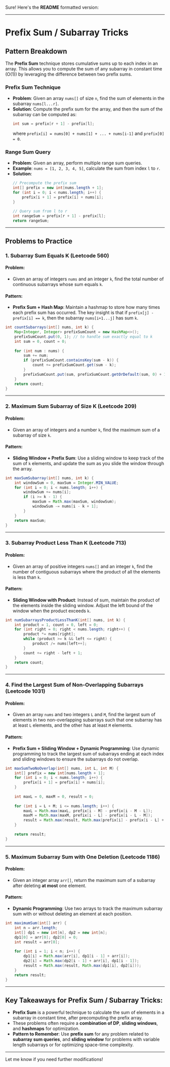 Sure! Here's the **README** formatted version:

---

# Prefix Sum / Subarray Tricks

## Pattern Breakdown

The **Prefix Sum** technique stores cumulative sums up to each index in an array. This allows you to compute the sum of any subarray in constant time (O(1)) by leveraging the difference between two prefix sums.

### Prefix Sum Technique

- **Problem**: Given an array `nums[]` of size `n`, find the sum of elements in the subarray `nums[l...r]`.
- **Solution**: Compute the prefix sum for the array, and then the sum of the subarray can be computed as:
  ```java
  int sum = prefix[r + 1] - prefix[l];
  ```
  where `prefix[i] = nums[0] + nums[1] + ... + nums[i-1]` and `prefix[0] = 0`.

### Range Sum Query
- **Problem**: Given an array, perform multiple range sum queries.
- **Example**: `nums = [1, 2, 3, 4, 5]`, calculate the sum from index `l` to `r`.
- **Solution**:
  ```java
  // Precompute the prefix sum
  int[] prefix = new int[nums.length + 1];
  for (int i = 0; i < nums.length; i++) {
      prefix[i + 1] = prefix[i] + nums[i];
  }

  // Query sum from l to r
  int rangeSum = prefix[r + 1] - prefix[l];
  return rangeSum;
  ```

---

## Problems to Practice

### 1. Subarray Sum Equals K (Leetcode 560)

#### Problem:
- Given an array of integers `nums` and an integer `k`, find the total number of continuous subarrays whose sum equals `k`.

#### Pattern:
- **Prefix Sum + Hash Map**: Maintain a hashmap to store how many times each prefix sum has occurred. The key insight is that if `prefix[j] - prefix[i] == k`, then the subarray `nums[i+1...j]` has sum `k`.

```java
int countSubarrays(int[] nums, int k) {
    Map<Integer, Integer> prefixSumCount = new HashMap<>();
    prefixSumCount.put(0, 1); // to handle sum exactly equal to k
    int sum = 0, count = 0;
    
    for (int num : nums) {
        sum += num;
        if (prefixSumCount.containsKey(sum - k)) {
            count += prefixSumCount.get(sum - k);
        }
        prefixSumCount.put(sum, prefixSumCount.getOrDefault(sum, 0) + 1);
    }
    return count;
}
```

---

### 2. Maximum Sum Subarray of Size K (Leetcode 209)

#### Problem:
- Given an array of integers and a number `k`, find the maximum sum of a subarray of size `k`.

#### Pattern:
- **Sliding Window + Prefix Sum**: Use a sliding window to keep track of the sum of `k` elements, and update the sum as you slide the window through the array.
  
```java
int maxSumSubarray(int[] nums, int k) {
    int windowSum = 0, maxSum = Integer.MIN_VALUE;
    for (int i = 0; i < nums.length; i++) {
        windowSum += nums[i];
        if (i >= k - 1) {
            maxSum = Math.max(maxSum, windowSum);
            windowSum -= nums[i - k + 1];
        }
    }
    return maxSum;
}
```

---

### 3. Subarray Product Less Than K (Leetcode 713)

#### Problem:
- Given an array of positive integers `nums[]` and an integer `k`, find the number of contiguous subarrays where the product of all the elements is less than `k`.

#### Pattern:
- **Sliding Window with Product**: Instead of sum, maintain the product of the elements inside the sliding window. Adjust the left bound of the window when the product exceeds `k`.

```java
int numSubarraysProductLessThanK(int[] nums, int k) {
    int product = 1, count = 0, left = 0;
    for (int right = 0; right < nums.length; right++) {
        product *= nums[right];
        while (product >= k && left <= right) {
            product /= nums[left++];
        }
        count += right - left + 1;
    }
    return count;
}
```

---

### 4. Find the Largest Sum of Non-Overlapping Subarrays (Leetcode 1031)

#### Problem:
- Given an array `nums` and two integers `L` and `M`, find the largest sum of elements in two non-overlapping subarrays such that one subarray has at least `L` elements, and the other has at least `M` elements.

#### Pattern:
- **Prefix Sum + Sliding Window + Dynamic Programming**: Use dynamic programming to track the largest sum of subarrays ending at each index and sliding windows to ensure the subarrays do not overlap.

```java
int maxSumTwoNoOverlap(int[] nums, int L, int M) {
    int[] prefix = new int[nums.length + 1];
    for (int i = 0; i < nums.length; i++) {
        prefix[i + 1] = prefix[i] + nums[i];
    }
    
    int maxL = 0, maxM = 0, result = 0;
    
    for (int i = L + M; i <= nums.length; i++) {
        maxL = Math.max(maxL, prefix[i - M] - prefix[i - M - L]);
        maxM = Math.max(maxM, prefix[i - L] - prefix[i - L - M]);
        result = Math.max(result, Math.max(prefix[i] - prefix[i - L] + maxM, prefix[i] - prefix[i - M] + maxL));
    }
    
    return result;
}
```

---

### 5. Maximum Subarray Sum with One Deletion (Leetcode 1186)

#### Problem:
- Given an integer array `arr[]`, return the maximum sum of a subarray after deleting **at most** one element.

#### Pattern:
- **Dynamic Programming**: Use two arrays to track the maximum subarray sum with or without deleting an element at each position.

```java
int maximumSum(int[] arr) {
    int n = arr.length;
    int[] dp1 = new int[n], dp2 = new int[n];
    dp1[0] = arr[0]; dp2[0] = 0;
    int result = arr[0];
    
    for (int i = 1; i < n; i++) {
        dp1[i] = Math.max(arr[i], dp1[i - 1] + arr[i]);
        dp2[i] = Math.max(dp2[i - 1] + arr[i], dp1[i - 1]);
        result = Math.max(result, Math.max(dp1[i], dp2[i]));
    }
    return result;
}
```

---

## Key Takeaways for Prefix Sum / Subarray Tricks:

- **Prefix Sum** is a powerful technique to calculate the sum of elements in a subarray in constant time, after precomputing the prefix array.
- These problems often require a **combination of DP**, **sliding windows**, and **hashmaps** for optimization.
- **Pattern to Remember**: Use **prefix sum** for any problem related to **subarray sum queries**, and **sliding window** for problems with variable length subarrays or for optimizing space-time complexity.

---

Let me know if you need further modifications!